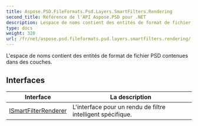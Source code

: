```yaml
---
title: Aspose.PSD.FileFormats.Psd.Layers.SmartFilters.Rendering
second_title: Référence de l'API Aspose.PSD pour .NET
description: Lespace de noms contient des entités de format de fichier PSD contenues dans des couches.
type: docs
weight: 320
url: /fr/net/aspose.psd.fileformats.psd.layers.smartfilters.rendering/
---
```

L'espace de noms contient des entités de format de fichier PSD contenues dans des couches.

## Interfaces

| Interface | La description |
| --- | --- |
| [ISmartFilterRenderer](./ismartfilterrenderer/) | L'interface pour un rendu de filtre intelligent spécifique. |



